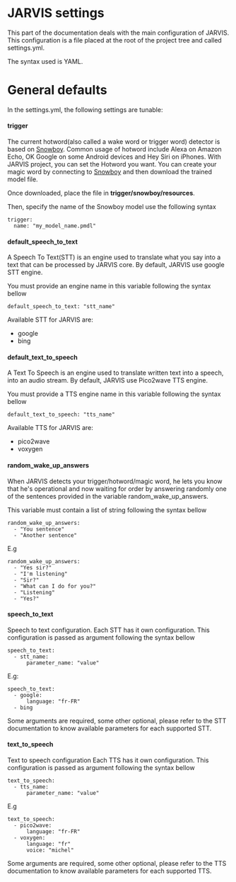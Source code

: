 # JARVIS settings

This part of the documentation deals with the main configuration of JARVIS. 
This configuration is a file placed at the root of the project tree and called settings.yml.

The syntax used is YAML.

# General defaults

In the settings.yml, the following settings are tunable:

#### trigger

The current hotword(also called a wake word or trigger word) detector is based on [Snowboy](https://snowboy.kitt.ai/).
Common usage of hotword include Alexa on Amazon Echo, OK Google on some Android devices and Hey Siri on iPhones.
With JARVIS project, you can set the Hotword you want. You can create your magic word by connecting to [Snowboy](https://snowboy.kitt.ai/) 
and then download the trained model file.

Once downloaded, place the file in **trigger/snowboy/resources**.

Then, specify the name of the Snowboy model use the following syntax
```
trigger:
  name: "my_model_name.pmdl"
```

#### default_speech_to_text

A Speech To Text(STT) is an engine used to translate what you say into a text that can be processed by JARVIS core. 
By default, JARVIS use google STT engine.

You must provide an engine name in this variable following the syntax bellow
```
default_speech_to_text: "stt_name"
```

Available STT for JARVIS are:
- google
- bing

#### default_text_to_speech
A Text To Speech is an engine used to translate written text into a speech, into an audio stream.
By default, JARVIS use Pico2wave TTS engine.

You must provide a TTS engine name in this variable following the syntax bellow
```
default_text_to_speech: "tts_name"
```

Available TTS for JARVIS are:
- pico2wave
- voxygen

#### random_wake_up_answers
When JARVIS detects your trigger/hotword/magic word, he lets you know that he's operational and now waiting for order by answering randomly 
one of the sentences provided in the variable random_wake_up_answers.

This variable must contain a list of string following the syntax bellow
```
random_wake_up_answers:
  - "You sentence"
  - "Another sentence"
```

E.g
```
random_wake_up_answers:
  - "Yes sir?"
  - "I'm listening"
  - "Sir?"
  - "What can I do for you?"
  - "Listening"
  - "Yes?"
```

#### speech_to_text
Speech to text configuration.
Each STT has it own configuration. This configuration is passed as argument following the syntax bellow
```
speech_to_text:
  - stt_name:
      parameter_name: "value"
```      

E.g:
```
speech_to_text:
  - google:
      language: "fr-FR"
  - bing
```

Some arguments are required, some other optional, please refer to the STT documentation to know available parameters for each supported STT.


#### text_to_speech
Text to speech configuration
Each TTS has it own configuration. This configuration is passed as argument following the syntax bellow
```
text_to_speech:
  - tts_name:
      parameter_name: "value"
```

E.g
```
text_to_speech:
  - pico2wave:
      language: "fr-FR"
  - voxygen:
      language: "fr"
      voice: "michel"
```

Some arguments are required, some other optional, please refer to the TTS documentation to know available parameters for each supported TTS.
